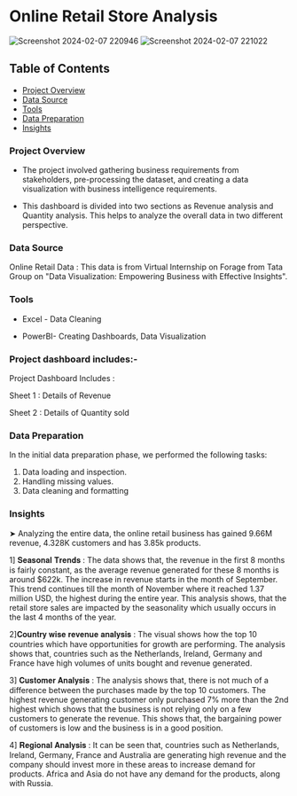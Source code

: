 # Online Retail Store Analysis

![Screenshot 2024-02-07 220946](https://github.com/purvaphalak/Online_Retail_Sales_Analysis/assets/148857209/70dcf49f-5d2e-444d-88ef-3f60a5b90b63)
![Screenshot 2024-02-07 221022](https://github.com/purvaphalak/Online_Retail_Sales_Analysis/assets/148857209/caa85f40-9197-4251-b50a-ad3fb2edf6af)

## Table of Contents
- [Project Overview](#project-overview)
- [Data Source](#data-source)
- [Tools](#tools)
- [Data Preparation](#data-preparation)
- [Insights](#insights)

### Project Overview

- The project involved gathering business requirements from stakeholders, pre-processing the dataset, and creating a data visualization with business intelligence requirements. 

- This dashboard is divided into two sections as Revenue analysis and Quantity analysis. This helps to analyze the overall data in two different perspective.

 ### Data Source
 Online Retail Data : This data is from Virtual Internship on Forage from Tata Group on "Data Visualization: Empowering Business with Effective Insights".

 ### Tools 
  
- Excel - Data Cleaning

- PowerBI- Creating Dashboards, Data Visualization

### Project dashboard includes:-
 
 Project Dashboard Includes :
 
 Sheet 1 : Details of Revenue
 
 Sheet 2 : Details of Quantity sold

 ### Data Preparation

In the initial data preparation phase, we performed the following tasks:
1. Data loading and inspection.
2. Handling missing values.
3. Data cleaning and formatting

### Insights

➤ Analyzing the entire data, the online retail business has gained 9.66M revenue, 4.328K customers and has 3.85k products.

1] 𝐒𝐞𝐚𝐬𝐨𝐧𝐚𝐥 𝐓𝐫𝐞𝐧𝐝𝐬 :
The data shows that, the revenue in the first 8 months is fairly constant, as the average revenue generated for these 8 months is around $622k. The increase in revenue starts in the month of September. This trend continues till the month of November where it reached 1.37 million USD, the highest during the entire year. This analysis shows, that the retail store sales are impacted by the seasonality which usually occurs in the last 4 months of the year.

2]𝐂𝐨𝐮𝐧𝐭𝐫𝐲 𝐰𝐢𝐬𝐞 𝐫𝐞𝐯𝐞𝐧𝐮𝐞 𝐚𝐧𝐚𝐥𝐲𝐬𝐢𝐬 :
The visual shows how the top 10 countries which have opportunities for growth are performing. The analysis shows that, countries such as the Netherlands, Ireland, Germany and France have high volumes of units bought and revenue generated. 

3] 𝐂𝐮𝐬𝐭𝐨𝐦𝐞𝐫 𝐀𝐧𝐚𝐥𝐲𝐬𝐢𝐬 :
The analysis shows that, there is not much of a difference between the purchases made by the top 10 customers. The highest revenue generating customer only purchased 7% more than the 2nd highest which shows that the business is not relying only on a few customers to generate the revenue. This shows that, the bargaining power of customers is low and the business is in a good position.

4] 𝐑𝐞𝐠𝐢𝐨𝐧𝐚𝐥 𝐀𝐧𝐚𝐥𝐲𝐬𝐢𝐬 :
 It can be seen that, countries such as Netherlands, Ireland, Germany, France and Australia are generating high revenue and the company should invest more in these areas to increase demand for products. Africa and Asia do not have any demand for the products, along with Russia.
 
